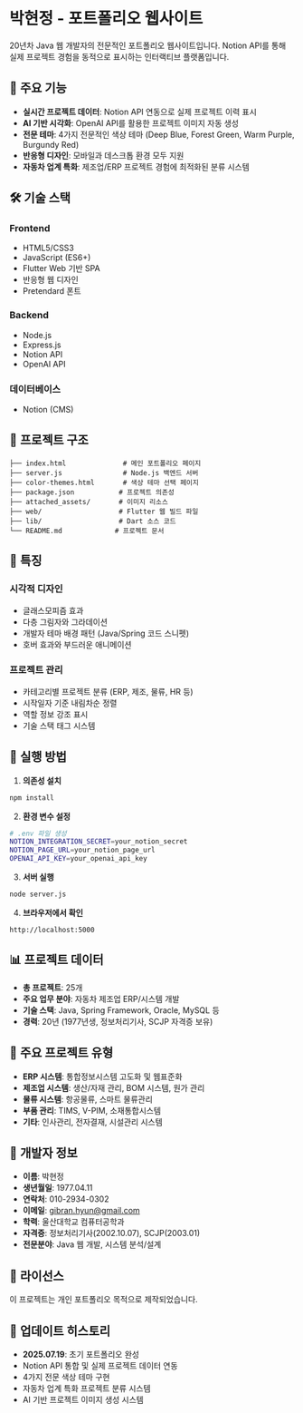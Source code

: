 # 박현정 - 포트폴리오 웹사이트

20년차 Java 웹 개발자의 전문적인 포트폴리오 웹사이트입니다. Notion API를 통해 실제 프로젝트 경험을 동적으로 표시하는 인터랙티브 플랫폼입니다.

## 🚀 주요 기능

- **실시간 프로젝트 데이터**: Notion API 연동으로 실제 프로젝트 이력 표시
- **AI 기반 시각화**: OpenAI API를 활용한 프로젝트 이미지 자동 생성
- **전문 테마**: 4가지 전문적인 색상 테마 (Deep Blue, Forest Green, Warm Purple, Burgundy Red)
- **반응형 디자인**: 모바일과 데스크톱 환경 모두 지원
- **자동차 업계 특화**: 제조업/ERP 프로젝트 경험에 최적화된 분류 시스템

## 🛠️ 기술 스택

### Frontend
- HTML5/CSS3
- JavaScript (ES6+)
- Flutter Web 기반 SPA
- 반응형 웹 디자인
- Pretendard 폰트

### Backend
- Node.js
- Express.js
- Notion API
- OpenAI API

### 데이터베이스
- Notion (CMS)

## 📁 프로젝트 구조

```
├── index.html              # 메인 포트폴리오 페이지
├── server.js               # Node.js 백엔드 서버
├── color-themes.html       # 색상 테마 선택 페이지
├── package.json           # 프로젝트 의존성
├── attached_assets/       # 이미지 리소스
├── web/                   # Flutter 웹 빌드 파일
├── lib/                   # Dart 소스 코드
└── README.md             # 프로젝트 문서
```

## 🎨 특징

### 시각적 디자인
- 글래스모피즘 효과
- 다층 그림자와 그라데이션
- 개발자 테마 배경 패턴 (Java/Spring 코드 스니펫)
- 호버 효과와 부드러운 애니메이션

### 프로젝트 관리
- 카테고리별 프로젝트 분류 (ERP, 제조, 물류, HR 등)
- 시작일자 기준 내림차순 정렬
- 역할 정보 강조 표시
- 기술 스택 태그 시스템

## 🚀 실행 방법

1. **의존성 설치**
```bash
npm install
```

2. **환경 변수 설정**
```bash
# .env 파일 생성
NOTION_INTEGRATION_SECRET=your_notion_secret
NOTION_PAGE_URL=your_notion_page_url
OPENAI_API_KEY=your_openai_api_key
```

3. **서버 실행**
```bash
node server.js
```

4. **브라우저에서 확인**
```
http://localhost:5000
```

## 📊 프로젝트 데이터

- **총 프로젝트**: 25개
- **주요 업무 분야**: 자동차 제조업 ERP/시스템 개발
- **기술 스택**: Java, Spring Framework, Oracle, MySQL 등
- **경력**: 20년 (1977년생, 정보처리기사, SCJP 자격증 보유)

## 🎯 주요 프로젝트 유형

- **ERP 시스템**: 통합정보시스템 고도화 및 웹표준화
- **제조업 시스템**: 생산/자재 관리, BOM 시스템, 원가 관리
- **물류 시스템**: 항공물류, 스마트 물류관리
- **부품 관리**: TIMS, V-PIM, 소재통합시스템
- **기타**: 인사관리, 전자결재, 시설관리 시스템

## 👤 개발자 정보

- **이름**: 박현정
- **생년월일**: 1977.04.11
- **연락처**: 010-2934-0302
- **이메일**: gibran.hyun@gmail.com
- **학력**: 울산대학교 컴퓨터공학과
- **자격증**: 정보처리기사(2002.10.07), SCJP(2003.01)
- **전문분야**: Java 웹 개발, 시스템 분석/설계

## 📝 라이선스

이 프로젝트는 개인 포트폴리오 목적으로 제작되었습니다.

## 🔄 업데이트 히스토리

- **2025.07.19**: 초기 포트폴리오 완성
- Notion API 통합 및 실제 프로젝트 데이터 연동
- 4가지 전문 색상 테마 구현
- 자동차 업계 특화 프로젝트 분류 시스템
- AI 기반 프로젝트 이미지 생성 시스템